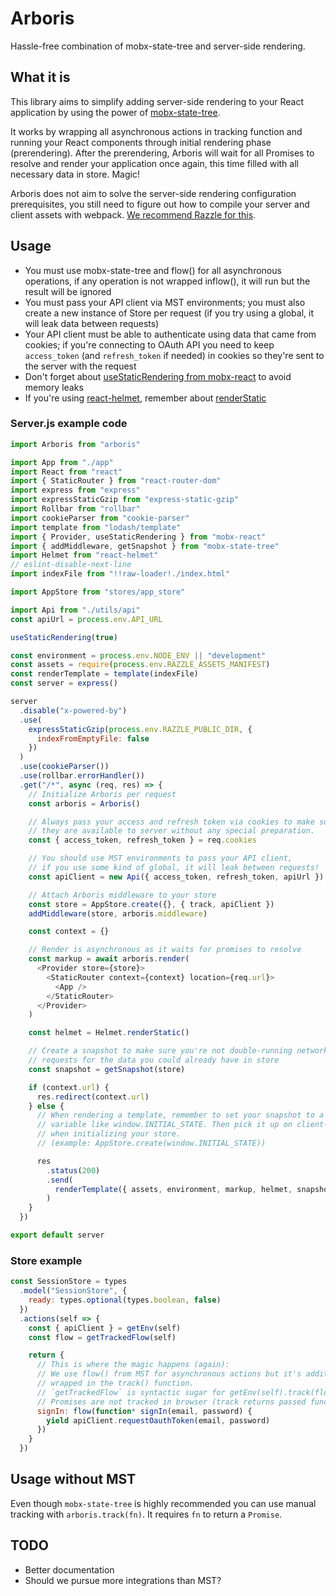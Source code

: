 # Arboris

Hassle-free combination of mobx-state-tree and server-side rendering.

## What it is

This library aims to simplify adding server-side rendering to your React application by using the power of [mobx-state-tree](https://github.com/mobxjs/mobx-state-tree).

It works by wrapping all asynchronous actions in tracking function and running your React components through initial rendering phase (prerendering). After the prerendering, Arboris will wait for all Promises to resolve and render your application once again, this time filled with all necessary data in store. Magic!

Arboris does not aim to solve the server-side rendering configuration prerequisites, you still need to figure out how to compile your server and client assets with webpack. [We recommend Razzle for this](https://github.com/jaredpalmer/razzle).

## Usage

- You must use mobx-state-tree and flow() for all asynchronous operations, if any operation is not wrapped inflow(), it will run but the result will be ignored
- You must pass your API client via MST environments; you must also create a new instance of Store per request (if you try using a global, it will leak data between requests)
- Your API client must be able to authenticate using data that came from cookies; if you're connecting to OAuth API you need to keep `access_token` (and `refresh_token` if needed) in cookies so they're sent to the server with the request
- Don't forget about [useStaticRendering from mobx-react](https://github.com/mobxjs/mobx-react#server-side-rendering-with-usestaticrendering) to avoid memory leaks
- If you're using [react-helmet](https://github.com/nfl/react-helmet), remember about [renderStatic](https://github.com/nfl/react-helmet#server-usage)

### Server.js example code

```javascript
import Arboris from "arboris"

import App from "./app"
import React from "react"
import { StaticRouter } from "react-router-dom"
import express from "express"
import expressStaticGzip from "express-static-gzip"
import Rollbar from "rollbar"
import cookieParser from "cookie-parser"
import template from "lodash/template"
import { Provider, useStaticRendering } from "mobx-react"
import { addMiddleware, getSnapshot } from "mobx-state-tree"
import Helmet from "react-helmet"
// eslint-disable-next-line
import indexFile from "!!raw-loader!./index.html"

import AppStore from "stores/app_store"

import Api from "./utils/api"
const apiUrl = process.env.API_URL

useStaticRendering(true)

const environment = process.env.NODE_ENV || "development"
const assets = require(process.env.RAZZLE_ASSETS_MANIFEST)
const renderTemplate = template(indexFile)
const server = express()

server
  .disable("x-powered-by")
  .use(
    expressStaticGzip(process.env.RAZZLE_PUBLIC_DIR, {
      indexFromEmptyFile: false
    })
  )
  .use(cookieParser())
  .use(rollbar.errorHandler())
  .get("/*", async (req, res) => {
    // Initialize Arboris per request
    const arboris = Arboris()

    // Always pass your access and refresh token via cookies to make sure
    // they are available to server without any special preparation.
    const { access_token, refresh_token } = req.cookies

    // You should use MST environments to pass your API client,
    // if you use some kind of global, it will leak between requests!
    const apiClient = new Api({ access_token, refresh_token, apiUrl })

    // Attach Arboris middleware to your store
    const store = AppStore.create({}, { track, apiClient })
    addMiddleware(store, arboris.middleware)

    const context = {}

    // Render is asynchronous as it waits for promises to resolve
    const markup = await arboris.render(
      <Provider store={store}>
        <StaticRouter context={context} location={req.url}>
          <App />
        </StaticRouter>
      </Provider>
    )

    const helmet = Helmet.renderStatic()

    // Create a snapshot to make sure you're not double-running network 
    // requests for the data you could already have in store
    const snapshot = getSnapshot(store)

    if (context.url) {
      res.redirect(context.url)
    } else {
      // When rendering a template, remember to set your snapshot to a global
      // variable like window.INITIAL_STATE. Then pick it up on client-side 
      // when initializing your store.
      // (example: AppStore.create(window.INITIAL_STATE))

      res
        .status(200)
        .send(
          renderTemplate({ assets, environment, markup, helmet, snapshot })
        )
    }
  })

export default server
```

### Store example

```javascript
const SessionStore = types
  .model("SessionStore", {
    ready: types.optional(types.boolean, false)
  })
  .actions(self => {
    const { apiClient } = getEnv(self)
    const flow = getTrackedFlow(self)

    return {
      // This is where the magic happens (again):
      // We use flow() from MST for asynchronous actions but it's additionally
      // wrapped in the track() function.
      // `getTrackedFlow` is syntactic sugar for getEnv(self).track(flow(fn))
      // Promises are not tracked in browser (track returns passed function)
      signIn: flow(function* signIn(email, password) {
        yield apiClient.requestOauthToken(email, password)
      })
    }
  })
```

## Usage without MST

Even though `mobx-state-tree` is highly recommended you can use manual tracking with `arboris.track(fn)`. It requires `fn` to return a `Promise`.

## TODO

- Better documentation
- Should we pursue more integrations than MST?